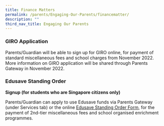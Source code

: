```yaml
---
title: Finance Matters
permalink: /parents/Engaging-Our-Parents/financematter/
description: ""
third_nav_title: Engaging Our Parents
---
```

### GIRO Application

Parents/Guardian will be able to sign up for GIRO online, for payment of standard miscellaneous fees and school charges from November 2022. More information on GIRO application will be shared through Parents Gateway in November 2022.

### Edusave Standing Order 
**Signup (for students who are Singapore citizens only)**

Parents/Guardian can apply to use Edusave funds via Parents Gateway (under Services tab) or the online [Edusave Standing Order Form](https://form.gov.sg/#!/5be24a1bb3f842000fdc4e59), for the payment of 2nd\-tier miscellaneous fees and school organised enrichment programmes.